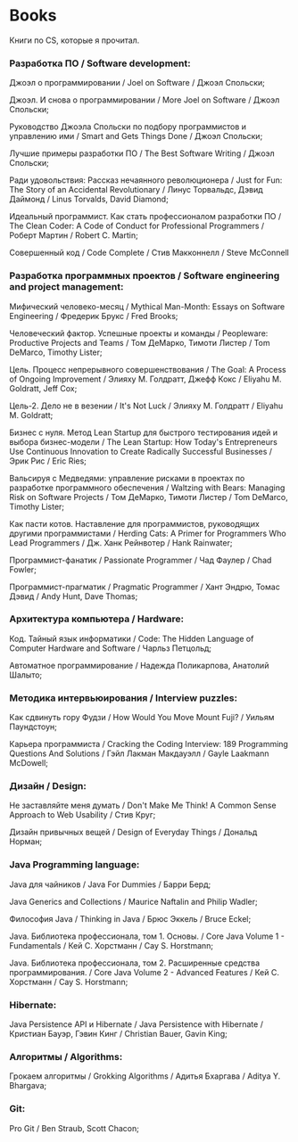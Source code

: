 # Books
Книги по CS, которые я прочитал.

### Разработка ПО / Software development:
Джоэл о программировании / Joel on Software / Джоэл Спольски;

Джоэл. И снова о программировании / More Joel on Software / Джоэл Спольски;

Руководство Джоэла Спольски по подбору программистов и управлению ими / Smart and Gets Things Done / Джоэл Спольски;

Лучшие примеры разработки ПО / The Best Software Writing / Джоэл Спольски;

Ради удовольствия: Рассказ нечаянного революционера / Just for Fun: The Story of an Accidental Revolutionary / Линус Торвальдс, Дэвид Даймонд / Linus Torvalds, David Diamond;

Идеальный программист. Как стать профессионалом разработки ПО / The Clean Coder: A Code of Conduct for Professional Programmers / Роберт Мартин / Robert C. Martin;

Совершенный код / Code Complete / Стив Макконнелл / Steve McConnell

### Разработка программных проектов / Software engineering and project management:
Мифический человеко-месяц / Mythical Man-Month: Essays on Software Engineering / Фредерик Брукс / Fred Brooks;

Человеческий фактор. Успешные проекты и команды / Peopleware: Productive Projects and Teams / Том ДеМарко, Тимоти Листер / Tom DeMarco, Timothy Lister;

Цель. Процесс непрерывного совершенствования / The Goal: A Process of Ongoing Improvement / Элияху М. Голдратт, Джефф Кокс / Eliyahu M. Goldratt, Jeff Cox;

Цель-2. Дело не в везении / It's Not Luck / Элияху М. Голдратт / Eliyahu M. Goldratt;

Бизнес с нуля. Метод Lean Startup для быстрого тестирования идей и выбора бизнес-модели / The Lean Startup: How Today's Entrepreneurs Use Continuous Innovation to Create Radically Successful Businesses / Эрик Рис / Eric Ries;

Вальсируя с Медведями: управление рисками в проектах по разработке программного обеспечения / Waltzing with Bears: Managing Risk on Software Projects / Том ДеМарко, Тимоти Листер / Tom DeMarco, Timothy Lister;

Как пасти котов. Наставление для программистов, руководящих другими программистами / Herding Cats: A Primer for Programmers Who Lead Programmers / Дж. Ханк Рейнвотер / Hank Rainwater;

Программист-фанатик / Passionate Programmer / Чад Фаулер / Chad Fowler;

Программист-прагматик / Pragmatic Programmer / Хант Эндрю, Томас Дэвид /  Andy Hunt, Dave Thomas;

### Архитектура компьютера / Hardware:
Код. Тайный язык информатики / Code: The Hidden Language of Computer Hardware and Software / Чарльз Петцольд;

Автоматное программирование / Надежда Поликарпова, Анатолий Шалыто;

### Методика интервьюирования / Interview puzzles:
Как сдвинуть гору Фудзи / How Would You Move Mount Fuji? / Уильям Паундстоун;

Карьера программиста / Cracking the Coding Interview: 189 Programming Questions And Solutions / Гэйл Лакман Макдауэлл / Gayle Laakmann McDowell;

### Дизайн / Design:
Не заставляйте меня думать / Don't Make Me Think! A Common Sense Approach to Web Usability / Стив Круг;

Дизайн привычных вещей / Design of Everyday Things / Дональд Норман;

### Java Programming language:
Java для чайников / Java For Dummies / Барри Берд;

Java Generics and Collections / Maurice Naftalin and Philip Wadler;

Философия Java / Thinking in Java / Брюс Эккель / Bruce Eckel;

Java. Библиотека профессионала, том 1. Основы. / Core Java Volume 1 - Fundamentals / Кей С. Хорстманн / Сау S. Horstmann;

Java. Библиотека профессионала, том 2. Расширенные средства программирования. / Core Java Volume 2 - Advanced Features / Кей С. Хорстманн / Сау S. Horstmann;

### Hibernate:
Java Persistence API и Hibernate / Java Persistence with Hibernate / Кристиан Бауэр, Гэвин Кинг / Christian Bauer, Gavin King;

### Алгоритмы / Algorithms:
Грокаем алгоритмы / Grokking Algorithms / Адитья Бхаргава / Aditya Y. Bhargava;

### Git:
Pro Git / Ben Straub, Scott Chacon;

